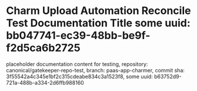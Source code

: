 # Charm Upload Automation Reconcile Test Documentation Title some uuid: bb047741-ec39-48bb-be9f-f2d5ca6b2725
 placeholder documentation content for testing,  repository: canonical/gatekeeper-repo-test,  branch: paas-app-charmer,  commit sha: 3f55542a4c345e1bf2c315cdeabe834c3a1523f8,  some uuid: b63752d9-721a-488b-a334-2d6ffb988160
